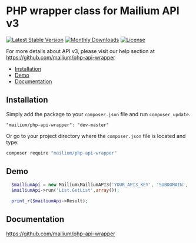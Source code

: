 # PHP wrapper class for Mailium API v3

[![Latest Stable Version](https://poser.pugx.org/mailium/php-api-wrapper/v/stable.svg)](https://packagist.org/packages/mailium/php-api-wrapper) [![Monthly Downloads](https://poser.pugx.org/mailium/php-api-wrapper/d/monthly.png)](https://packagist.org/packages/mailium/php-api-wrapper) [![License](https://poser.pugx.org/mailium/php-api-wrapper/license.svg)](https://packagist.org/packages/mailium/php-api-wrapper)

For more details about API v3, please visit our help section at https://github.com/mailium/php-api-wrapper

* [Installation](#installation)
* [Demo](#demo)
* [Documentation](#documentation)

## Installation
Simply add the package to your `composer.json` file and run `composer update`.

```
"mailium/php-api-wrapper": "dev-master"
```

Or go to your project directory where the `composer.json` file is located and type:

```sh
composer require "mailium/php-api-wrapper"
```

## Demo

```php
  $mailiumApi = new Mailium\MailiumAPI3('YOUR_API3_KEY', 'SUBDOMAIN', 'json');
  $mailiumApi->run('List.GetList',array());

  print_r($mailiumApi->Result);
```

## Documentation

https://github.com/mailium/php-api-wrapper
